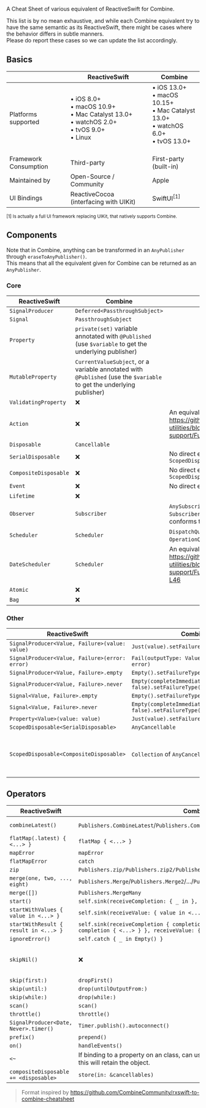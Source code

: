 A Cheat Sheet of various equivalent of ReactiveSwift for Combine.

This list is by no mean exhaustive, and while each Combine equivalent try to have the same semantic as its ReactiveSwift, there might be cases where the behavior differs in subtle manners.  
Please do report these cases so we can update the list accordingly.

## Basics

|                       | ReactiveSwift                                                                                             | Combine                                                                                                     |
|-----------------------|-----------------------------------------------------------------------------------------------------------|-------------------------------------------------------------------------------------------------------------|
| Platforms supported   | • iOS 8.0+<br />• macOS 10.9+<br />• Mac Catalyst 13.0+<br />• watchOS 2.0+<br />• tvOS 9.0+<br />• Linux | • iOS 13.0+<br />• macOS 10.15+<br />• Mac Catalyst 13.0+<br />• watchOS 6.0+<br />• tvOS 13.0+<br />&nbsp; |
| Framework Consumption | Third-party                                                                                               | First-party (built-in)                                                                                      |
| Maintained by         | Open-Source / Community                                                                                   | Apple                                                                                                       |
| UI Bindings           | ReactiveCocoa (interfacing with UIKit)                                                                    | SwiftUI<sup>[1]</sup>                                                                                       |

<small>[1] Is actually a full UI framework replacing UIKit, that natively supports Combine.</small>

## Components

Note that in Combine, anything can be transformed in an `AnyPublisher` through `eraseToAnyPublisher()`.  
This means that all the equivalent given for Combine can be returned as an `AnyPublisher`.

### Core

| ReactiveSwift         | Combine                                                                                                                | Notes                                                                                                            |  |
|-----------------------|------------------------------------------------------------------------------------------------------------------------|------------------------------------------------------------------------------------------------------------------|--|
| `SignalProducer`      | `Deferred<PassthroughSubject>`                                                                                         |                                                                                                                  |  |
| `Signal`              | `PassthroughSubject`                                                                                                   |                                                                                                                  |  |
| `Property`            | `private(set)` variable annotated with `@Published` (use `$variable` to get the underlying publisher)                  |                                                                                                                  |  |
| `MutableProperty`     | `CurrentValueSubject`, or a variable annotated with `@Published` (use the `$variable` to get the underlying publisher) |                                                                                                                  |  |
| `ValidatingProperty`  | ❌                                                                                                                      |                                                                                                                  |  |
| `Action`              | ❌                                                                                                                      | An equivalent exists at https://github.com/Fueled/ios-utilities/blob/v3-support/FueledUtils/Combine/Action.swift |  |
| `Disposable`          | `Cancellable`                                                                                                          |                                                                                                                  |  |
| `SerialDisposable`    | ❌                                                                                                                      | No direct equivalent, see `ScopedDisposable<SerialDisposable>`                                                   |  |
| `CompositeDisposable` | ❌                                                                                                                      | No direct equivalent, see `ScopedDisposable<CompositeDisposable>`                                                |  |
| `Event`               | ❌                                                                                                                      | No direct equivalent                                                                                             |  |
| `Lifetime`            | ❌                                                                                                                      |                                                                                                                  |  |
| `Observer`            | `Subscriber`                                                                                                           | `AnySubscriber` can be used to create a `Subscriber` without creating a type that conforms to the former         |  |
| `Scheduler`           | `Scheduler`                                                                                                            | `DispatchQueue`, `RunLoop`, `ImmediateScheduler`, `OperationQueue` conforms to `Scheduler`                       |  |
| `DateScheduler`       | `Scheduler`                                                                                                            | An equivalent called `AtomicValue` exists at https://github.com/Fueled/ios-utilities/blob/v3-support/FueledUtils/Core/Atomic.swift#L19-L46 |  |
| `Atomic`              | ❌                                                                                                                      |                                                                                                                  |  |
| `Bag`                 | ❌                                                                                                                      |                                                                                                                  |  |

### Other

| ReactiveSwift                                  | Combine                                                          | Notes                                                                                                                                 |  |
|------------------------------------------------|------------------------------------------------------------------|---------------------------------------------------------------------------------------------------------------------------------------|--|
| `SignalProducer<Value, Failure>(value: value)` | `Just(value).setFailureType(Failure.self)`                       |                                                                                                                                       |  |
| `SignalProducer<Value, Failure>(error: error)` | `Fail(outputType: Value.self, failure: error)`                   |                                                                                                                                       |  |
| `SignalProducer<Value, Failure>.empty`         | `Empty().setFailureType(Failure.self)`                           |                                                                                                                                       |  |
| `SignalProducer<Value, Failure>.never`         | `Empty(completeImmediately: false).setFailureType(Failure.self)` |                                                                                                                                       |  |
| `Signal<Value, Failure>.empty`                 | `Empty().setFailureType(Failure.self)`                           |                                                                                                                                       |  |
| `Signal<Value, Failure>.never`                 | `Empty(completeImmediately: false).setFailureType(Failure.self)` |                                                                                                                                       |  |
| `Property<Value>(value: value)`                | `Just(value).setFailureType(Failure.self)`                       |                                                                                                                                       |  |
| `ScopedDisposable<SerialDisposable>`           | `AnyCancellable`                                                 |                                                                                                                                       |  |
| `ScopedDisposable<CompositeDisposable>`        | `Collection` of `AnyCancellable`s                                | Call `anyCancellable.store(in: collection)`, where `collection` can be an `Array`, a `Set`, or any other `RangeReplaceableCollection` |  |

## Operators

| ReactiveSwift                         | Combine                                                                                                                               | Notes                                                                                                                                       |
|---------------------------------------|---------------------------------------------------------------------------------------------------------------------------------------|---------------------------------------------------------------------------------------------------------------------------------------------|
| `combineLatest()`                     | `Publishers.CombineLatest`/`Publishers.CombineLatest3`/`Publishers.CombineLatest4`                                                    | Limited to up to 4 parameters, as opposed to 10 for `ReactiveSwift`.                                                                        |
| `flatMap(.latest) { <...> }`          | `flatMap { <...> }`                                                                                                                   |                                                                                                                                             |
| `mapError`                            | `mapError`                                                                                                                            |                                                                                                                                             |
| `flatMapError`                        | `catch`                                                                                                                               |                                                                                                                                             |
| `zip`                                 | `Publishers.zip/Publishers.zip2/Publishers.zip3`                                                                                      |                                                                                                                                             |
| `merge(one, two, ..., eight)`         | `Publishers.Merge`/`Publishers.Merge2`/.../`Publishers.Merge8`                                                                        |                                                                                                                                             |
| `merge([])`                           | `Publishers.MergeMany`                                                                                                                |                                                                                                                                             |
| `start()`                             | `self.sink(receiveCompletion: { _ in }, receiveValue: { _ in })`                                                                      |                                                                                                                                             |
| `startWithValues { value in <...> }`  | `self.sink(receiveValue: { value in <...> })`                                                                                         |                                                                                                                                             |
| `startWithResult { result in <...> }` | `self.sink(receiveCompletion { completion in if case .failure(let error) = completion { <...> } }, receiveValue: { value in <...> })` |                                                                                                                                             |
| `ignoreError()`                       | `self.catch { _ in Empty() }`                                                                                                         |                                                                                                                                             |
| `skipNil()`                           | ❌                                                                                                                                     | An equivalent can be found at https://github.com/Fueled/ios-utilities/blob/v3-support/FueledUtils/Combine/PublisherExtensions.swift#L36-L38 |
| `skip(first:)`                        | `dropFirst()`                                                                                                                         |                                                                                                                                             |
| `skip(until:)`                        | `drop(untilOutputFrom:)`                                                                                                              |                                                                                                                                             |
| `skip(while:)`                        | `drop(while:)`                                                                                                                        |                                                                                                                                             |
| `scan()`                              | `scan()`                                                                                                                              |                                                                                                                                             |
| `throttle()`                          | `throttle()`                                                                                                                          |                                                                                                                                             |
| `SignalProducer<Date, Never>.timer()` | `Timer.publish().autoconnect()`                                                                                                       |                                                                                                                                             |
| `prefix()`                            | `prepend()`                                                                                                                           |                                                                                                                                             |
| `on()`                                | `handleEvents()`                                                                                                                      |                                                                                                                                             |
| `<~`                                  | If binding to a property on an class, can use `.assign(to:, on:)`. Keep in mind that this will retain the object.                     |                                                                                                                                             |
| `compositeDisposable += <disposable>` | `store(in: &cancellables)`                                                                                                            |                                                                                                                                             |

> Format inspired by https://github.com/CombineCommunity/rxswift-to-combine-cheatsheet
